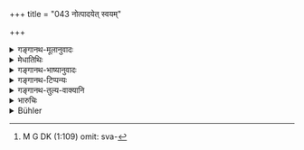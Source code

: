 +++
title = "043 नोत्पादयेत् स्वयम्"

+++

<details><summary>गङ्गानथ-मूलानुवादः</summary>

Neither the king himself nor any servant of his shall promote a suit; nor shall he suppress a suit that has been brought up by another person.—(43)
</details>

<details><summary>मेधातिथिः</summary>

**कार्यं** विवादवस्तु । तद् **राजा स्वयं** **न** प्रवर्तयेत् । कस्यचिद् दूष्यस्योपघातार्थं धनिनो वा धनग्रहणार्थं न तदीयम् ऋणिकम् अन्यं वापराद्धम् उद्वेजयेत्- एष ते धारयति किम् इति ममाग्रतो नाकर्षसि, एतेन वा तावद् अपराद्धं यावद् अहम् एनं निपातयामि — इत्य् एवं राज्ञा न कर्तव्यम्, सत्य् अपि द्वेषे धनलोभे वा । **न च प्रापितम्** आवेदितम् **अन्येना**र्थिना **ग्रसेत** निगिरेन् नोपेक्षेतेति यावत् । अवधीरणायां निगिरेद् इति प्रयुज्यते । तत्समानार्थश् च ग्रसतिः । तथा च वक्तारो भवन्ति यावत् किंचिद् अस्योच्यते तत् सर्वं निगिरति न किंचिद् अयं प्रतिवक्ति ।

- <u>अन्ये</u> तूत्तरं श्लोकार्धम् एवं व्याचक्षते । **न च प्रापितं** व्यवहाराद् अन्येन प्रकारेण्**आर्थं** धनं **ग्रसेत** स्वीकुर्यात् । यदि हि राजा छललेशोद्देशिकया धनदण्डे प्रवर्तेत ततः परलोके दोषो द्रष्टव्यः । स्वराज्ये[^१७०] चोपघातः स्यात् ।


[^१७०]:
     M G DK (1:109) omit: sva-

<u>अथेदम्</u> अपरं केषांचिद् व्याख्यानम् । **नोत्पादयेत् स्वयं कार्यं** **राजा** । साक्षाद् उपलभ्याप्य् अकार्यकारिणं न स्वयं किंचिद् ब्रूयात्, तस्य पराधीनेन यावद् व्यवहारेण नाकृष्टः । येन व्यवहारदर्शनम् एव पराजितस्य निग्रहाय भवति, न राजा । एतच् च ऋणादानादिष्व्[^१७१] एव द्रष्टव्यम् । ये तु स्तेनसाहसिकादयः कण्टकस्थानीयास् तान् राजा स्वयम् एवावगम्य गृह्णीयात् । शेषं समानम् ।   
**नाप्य् अस्य पूरुष** इति अस्य राज्ञः पुरुषो ऽधिकारी मनुष्यः ॥ ८.४३ ॥
</details>

<details><summary>गङ्गानथ-भाष्यानुवादः</summary>

‘*Suit*’—object of dispute;—none such shall the king himself ‘*promote*’—*i.e*., cause to be instituted;—for encompassing the injury of some hated persons, or for obtaining the wealth of some rich person, he shall not instigate his debtor or some other person who may have suffered at his hands, saying to him—‘you should do such and such a thing, why do not you bring it up before me?—or, ‘you have been injured by him, I shall have you avenged’;—any such thing the king shall not say, even though his hate or greed for riches be great.

When a suit has been ‘*brought up*’—presented before him—he shall not ‘*suppress*’—hush up, ignore, it. The verb ‘*nigiret*,’ ‘swallow,’ is often used in the sense of *ignoring*; and the root ‘*gram*’ (used in the text) is synonymous with ‘*ni-gira*’ People make use of such expressions as—‘everything that is said to-day he *swallows up*, and he does not answer it.’

Others explain the latter half of the verse as follows:—‘He shall not appropriate—make his own—any *artha*, *i.e*., money, that is brought to him in any manner save through the suit.’ If the king were to inflict fines in an unfair manner, he would he incurring evil in the next world and bring trouble on his kingdom.

The following is yet another explanation offered by others:—‘*The king himself shall not promote a suit*’;—*i.e*., even, though he may get at the offender directly, he himself shall not say anything, until the man has been brought before him by the man against whom the offence has been committed, in a regular suit. Because it is only after the man has been defeated in the suit brought by the other party that it is time for the king to perform his duty of inflicting the legal punishment. But this applies only to the non-payment of debts and similar subjects; as for thieves and criminals,—who are like ‘thorns’ in the kingdom,—these the king shall capture and punish, even when he catches them himself. The rest of the verse is as explained before.

‘*Nor any servant of his*’;—‘*servant*,’ *i.e*., person holding an office under him.—(43)
</details>

<details><summary>गङ्गानथ-टिप्पन्यः</summary>

‘*Anyena*’—‘By another’,—*i.e*., the plaintiff (Medhātithi),—‘the
plaintiff or the defendant’ (Kullūka).

This verse is quoted in *Mitākṣarā* (on 22.5), where *Bālambhaṭṭī*
offers the following explanations of the second half of the verse:—(*a*)
The king should not entertain any suit illegally brought up by any
one;—or (*b*) he shall not ignore a suit brought forward by any
one;—(*c*) (if we adopt the reading ‘*na cāprāpitam*’) ‘he shall not
admit into the proceedings any facts not presented by either of the two
parties to the suit.’ The *Subodhinī* reproduces the same explanations.

It is quoted in *Aparārka* (p. 605), which adds the following
notes:—‘*Kāryam*’ here means ‘suit,’ ‘dispute’;—any proved fact that may
be adduced during the hearing of the suit, the king should not ignore or
set aside;—in *Kṛtyakalpataru* (13b), which explains ‘*na graset*’ as
‘he should not ignore’;—and in *Vīramitrodaya* (Vyavahāra, 15b).
</details>

<details><summary>गङ्गानथ-तुल्य-वाक्यानि</summary>

*Gautama* (13.27).—‘The litigant shall humbly go to seek the judge.’

*Pitāmaha* (Smṛticandrikā-Vyavahāra, p. 61).—‘The King shall not himself
or through his officers, promote law-suits; nor through anger or through
greed or through affection, shall he suppress a suit; nor shall he, on
his own account, institute suits not brought up by the parties
concerned.’

*Nārada* (Do.).—‘The King shall not, either for asserting his power or
through greed for making money out of it, create law-suits among people
who have no disputes among themselves.’
</details>

<details><summary>भारुचिः</summary>

**नोत्पादयेत् स्वयम्** उपजापेनार्थिनः कस्यचिद् उपघातस्य पौरजानपदस्य द्वेषाद् धनवतो वा लोभेन राजा, नापि तत्प्रकृतो व्यवहाराणां द्रष्टा राजब्राह्मणः । न चाप्रापितं व्यवहारेण तस्माद् अन्येन प्रकारेण ग्रसेद् अर्थं कथंचन । अथ वा पाठान्तरं व्याख्यायते, न च प्रापितं व्यवहाराद् **अन्येन** प्रकारेण **ग्रसेद् अर्थं कथंचन** । अथ वा पाठान्तरं व्याख्यायते, **न च प्रापितं** व्यवहाराद् **अन्येन** प्रकारेण **ग्रसेद् अर्थं कथंचन** । अन्यथा हि लोभाद् राज्ञः प्ररलोकोपघातश् च स्यात्, दृष्टश् च राज्यतन्त्रोपघातदोषः । अन्यस् त्व् आह नोत्पादयेत् स्वयं कार्यं राजा साक्षाद् अप्य् उपलभ्याकार्यकारिणम्; नापि तत्प्रकृतो राजपुरुषः, येन व्यवहारदर्शनम् एव जयपराजयोर्, इष्टेन तु राजेति नियमो राज्ञः उच्यते । अतो ऽस्य स्वयं दृष्ट्वाप्य् अतिक्रमकारिणम् उत्सृजतो न दोषो ऽस्ति । येन राज्ञा विनार्थिना स्वप्रत्ययेन व्यवहारे ऽवस्थाप्यमाने लोभरागद्वेषप्रतीतौ राज्यतन्त्रविरोधः प्रसज्यते । एवं च बृहस्पतिसमेनापि व्यवहारेणाप्राप्यमाणं न ग्राह्यम् । तथा ह्य् अस्य सर्वलोकानुरञ्जनाद् धर्मराजतन्त्रयशांसि प्रथन्ते । एवं च साक्षिप्रत्याख्यानेनाप्य् अनुमानप्रमाणशुद्धिम् आस्रित्य व्यवहारेषु तत्प्रधानः स्याद्, आन्वीक्षिक्यां चाभिविनीतः । तत्र दृष्टान्तम् आह पूर्वश्लोकार्धेन ॥ ८.४३ ॥
</details>

<details><summary>Bühler</summary>

043	Neither the king nor any servant of his shall themselves cause a lawsuit to be begun, or hush up one that has been brought (before them) by (some) other (man).
</details>
